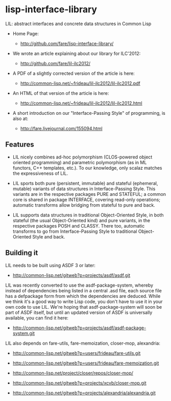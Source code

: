lisp-interface-library
======================

LIL: abstract interfaces and concrete data structures in Common Lisp

 * Home Page:
	* http://github.com/fare/lisp-interface-library/

 * We wrote an article explaining about our library for ILC'2012:
	* http://github.com/fare/lil-ilc2012/

 * A PDF of a slightly corrected version of the article is here:
	* http://common-lisp.net/~frideau/lil-ilc2012/lil-ilc2012.pdf

 * An HTML of that version of the article is here:
	* http://common-lisp.net/~frideau/lil-ilc2012/lil-ilc2012.html

 * A short introduction on our "Interface-Passing Style" of programming, is also at:
	* http://fare.livejournal.com/155094.html


Features
--------

 * LIL nicely combines ad-hoc polymorphism (CLOS-powered object oriented programming)
   and parametric polymorphism (as in ML functors, C++ templates, etc.).
   To our knowledge, only scalaz matches the expressiveness of LIL.

 * LIL sports both pure (persistent, immutable) and
   stateful (ephemeral, mutable) variants
   of data structures in Interface-Passing Style.
   This variants are in the respective packages PURE and STATEFUL;
   a common core is shared in package INTERFACE, covering read-only operations;
   automatic transforms allow bridging from stateful to pure and back.

 * LIL supports data structures in traditional Object-Oriented Style,
   in both stateful (the usual Object-Oriented kind) and pure variants,
   in the respective packages POSH and CLASSY.
   There too, automatic transforms to go from Interface-Passing Style to
   traditional Object-Oriented Style and back.


Building it
-----------

LIL needs to be built using ASDF 3 or later:

  * http://common-lisp.net/gitweb?p=projects/asdf/asdf.git


LIL was recently converted to use the asdf-package-system,
whereby instead of dependencies being listed in a central .asd file,
each source file has a defpackage form from which the dependencies are deduced.
While we think it's a good way to write Lisp code,
you don't have to use it in your own code to use LIL.
We're hoping that asdf-package-system will soon be part of ASDF itself,
but until an updated version of ASDF is universally available,
you can find it here:

 * http://common-lisp.net/gitweb?p=projects/asdf/asdf-package-system.git


LIL also depends on fare-utils, fare-memoization, closer-mop, alexandria:

 * http://common-lisp.net/gitweb?p=users/frideau/fare-utils.git

 * http://common-lisp.net/gitweb?p=users/frideau/fare-memoization.git

 * http://common-lisp.net/project/closer/repos/closer-mop/

 * http://common-lisp.net/gitweb?p=projects/xcvb/closer-mop.git

 * http://common-lisp.net/gitweb?p=projects/alexandria/alexandria.git

